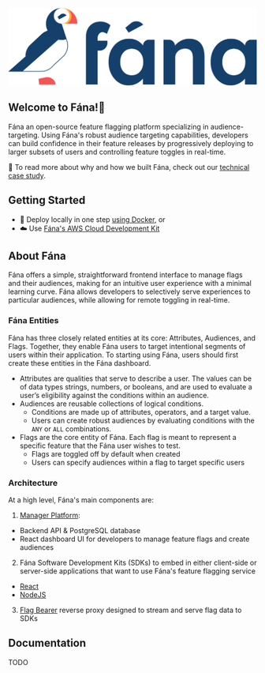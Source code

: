 ![Fána logo](https://github.com/fana-io/.github/blob/main/profile/assets/fana_logo_color_forwhitebg.png)
## Welcome to Fána!👋
Fána an open-source feature flagging platform specializing in audience-targeting. Using Fána's robust audience targeting capabilities, developers can build confidence in their feature releases by progressively deploying to larger subsets of users and controlling feature toggles in real-time.

📃 To read more about why and how we built Fána, check out our [technical case study](https://Fána-io.github.io/).

## Getting Started
- 🐳 Deploy locally in one step [using Docker](https://github.com/fana-io/fana-deploy#using-docker), or
- ☁️ Use [Fána's AWS Cloud Development Kit](https://github.com/fana-io/fana-deploy#using-fanas-javascript-cdk)

## About Fána
Fána offers a simple, straightforward frontend interface to manage flags and their audiences, making for an intuitive user experience with a minimal learning curve. Fána allows developers to selectively serve experiences to particular audiences, while allowing for remote toggling in real-time.

### Fána Entities
Fána has three closely related entities at its core: Attributes, Audiences, and Flags. Together, they enable Fána users to target intentional segments of users within their application. To starting using Fána, users should first create these entities in the Fána dashboard.

- Attributes are qualities that serve to describe a user. The values can be of data types strings, numbers, or booleans, and are used to evaluate a user’s eligibility against the conditions within an audience.
- Audiences are reusable collections of logical conditions.
  - Conditions are made up of attributes, operators, and a target value.
  - Users can create robust audiences by evaluating conditions with the `ANY` or `ALL` combinations.
- Flags are the core entity of Fána. Each flag is meant to represent a specific feature that the Fána user wishes to test.
  - Flags are toggled off by default when created
  - Users can specify audiences within a flag to target specific users

### Architecture
At a high level, Fána's main components are:
1. [Manager Platform](https://github.com/Fana-io/Fana-manager):
  - Backend API & PostgreSQL database
  - React dashboard UI for developers to manage feature flags and create audiences
2. Fána Software Development Kits (SDKs) to embed in either client-side or server-side applications that want to use Fána's feature flagging service
  - [React](https://github.com/Fana-io/Fana-react-sdk)
  - [NodeJS](https://github.com/Fana-io/Fana-node-sdk)
3. [Flag Bearer](https://github.com/Fana-io/Fana-flag-bearer) reverse proxy designed to stream and serve flag data to SDKs 

## Documentation
TODO

